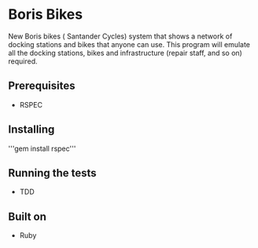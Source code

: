 # Boris Bikes

New Boris bikes ( Santander Cycles) system that shows a network of docking stations and bikes that anyone can use. This program will emulate all the docking stations, bikes and infrastructure (repair staff, and so on) required.

## Prerequisites

- RSPEC

## Installing
'''gem install rspec'''

## Running the tests

- TDD

## Built on

- Ruby

